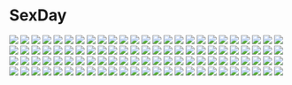# SexDay
![](https://konachan.com/image/a9ac2a888706834e9520772b5ce5b8ac/Konachan.com%20-%2034155%20kitsu_chiri%20sayonara_zetsubou_sensei.jpg)
![](https://konachan.com/jpeg/323083e5c9c9c6c5ff21d0078e88582c/Konachan.com%20-%20294037%20aliasing%20black_hair%20group%20hat%20japanese_clothes%20long_hair%20munakata_%28hisahige%29%20original%20short_hair%20white.jpg)
![](https://konachan.com/jpeg/ee9f9a78fdc73c13117c17e2b4560619/Konachan.com%20-%20220678%20akai_shuuichi%20black%20cigarette%20detective_conan%20dressing%20gray%20green_eyes%20hat%20mashima_shima%20navel%20nipples%20short_hair%20smoking%20third-party_edit.jpg)
![](https://konachan.com/image/7b901e69cc1f42660c81a1d9663b42aa/Konachan.com%20-%2032769%20aquaplus%20komaki_manaka%20kusakabe_yuki%20leaf%20sasamori_karin%20scan%20to_heart%20to_heart_2%20to_heart_2_another_days%20tonami_yuma.jpg)
![](https://konachan.com/jpeg/96acef3c294ac7190740c6bf5a58dcb3/Konachan.com%20-%20159077%20aqua_eyes%20blonde_hair%20himizuki_kazusa%20kousaka_kirino%20navel%20nopan%20open_shirt%20ore_no_imouto_ga_konna_ni_kawaii_wake_ga_nai%20pussy%20uncensored.jpg)
![](https://konachan.com/image/245515418a18b23a245553a7aea11fd9/Konachan.com%20-%2062570%20brown_hair%20headphones%20orange%20orange_eyes%20sakine_meiko%20short_hair%20skirt%20vocaloid.jpg)
![](https://konachan.com/jpeg/0ef4dad3a64487908344e1536e96d705/Konachan.com%20-%20169786%202-g%20blue_eyes%20bra%20breasts%20cropped%20ibuki_ren%20nipples%20open_shirt%20pink_hair%20shirt%20softhouse-seal%20softhouse-seal_grandee%20underwear.jpg)
![](https://konachan.com/jpeg/0ebf215b8e3d31e3d0d76b6b3d4237aa/Konachan.com%20-%20290637%20anthropomorphism%20azur_lane%20blush%20breasts%20brown_eyes%20close%20dress%20drink%20fang%20gloves%20gray_hair%20kekemotsu%20pantyhose%20see_through%20short_hair%20waifu2x%20wink.jpg)
![](https://konachan.com/image/a123a18f5bff77907d1cee54f2708192/Konachan.com%20-%20204653%20aircraft%20aoki_%28miharuu%29%20gloves%20industrial%20jpeg_artifacts%20male%20original%20ponytail%20short_hair%20shorts%20wristwear.jpg)
![](https://konachan.com/jpeg/18220d51c2d38048cc07e33f6f60ec1e/Konachan.com%20-%20182532%20bow%20game_cg%20gray_hair%20headband%20long_hair%20navel_honeybell%20panties%20purple_eyes%20school_uniform%20shiina_tyris_eluard%20tanihara_natsuki%20thighhighs%20underwear.jpg)
![](https://konachan.com/image/3f46d3ec3ea3968ace997493461664f7/Konachan.com%20-%2014526%20akamaru%20dizzy%20guilty_gear%20suzuneko.jpg)
![](https://konachan.com/image/eada723b121c8e5beb4ebf8b9d008213/Konachan.com%20-%20147262%20bow_%28weapon%29%20dress%20flowers%20jpeg_artifacts%20kaname_madoka%20kouzuki_hajime%20mahou_shoujo_madoka_magica%20pink_hair%20red_eyes%20weapon.jpg)
![](https://konachan.com/jpeg/e8903ccd2e19e0d59f7f4eb958588299/Konachan.com%20-%20242589%20hatsune_miku%20kaku-san-sei_million_arthur%20saya_%28mychristian2%29%20vocaloid.jpg)
![](https://konachan.com/image/113740cddee050f92b0495112df7c6da/Konachan.com%20-%2063311%20all_male%20boots%20ciel_phantomhive%20flowers%20kuroshitsuji%20male%20rose%20skirt%20sword%20weapon.jpg)
![](https://konachan.com/image/6987eba3a8474ce5541a6bdc3ee962ee/Konachan.com%20-%20124430%20bed%20breasts%20censored%20cum%20d_chara_mail%20dmm%20long_hair%20nipples%20pussy%20school_uniform%20thighhighs.jpg)
![](https://konachan.com/image/0a206ff5af535d416991fab81f73c949/Konachan.com%20-%20184616%20clouds%20mks%20original%20scenic%20silhouette%20sky.jpg)
![](https://konachan.com/image/e442332b6c1dcdfaac3904ed07d06019/Konachan.com%20-%20263728%20aliasing%20blush%20breasts%20cleavage%20elbow_gloves%20feathers%20gloves%20horns%20kanzaki_kureha%20long_hair%20original%20pointed_ears%20purple_eyes%20purple_hair%20thighhighs.jpg)
![](https://konachan.com/image/d8d0bd7f1c70d7f73c0a4fc622db8b19/Konachan.com%20-%2036158%20loveless.jpg)
![](https://konachan.com/jpeg/3e1c706f20d4bafb8a0516ad27cc621f/Konachan.com%20-%20243477%20annin_doufu%20bow%20brown_hair%20couch%20dress%20feathers%20flowers%20gloves%20green_eyes%20idolmaster%20idolmaster_cinderella_girls%20long_hair%20ribbons%20shibuya_rin.jpg)
![](https://konachan.com/jpeg/599652261e9bc63e2886eabf7664614c/Konachan.com%20-%2092861%20blue_eyes%20breasts%20cleavage%20game_cg%20kunihiro_hinata%20muririn%20noble_works%20pink_hair%20twintails%20yuzusoft.jpg)
![](https://konachan.com/image/168ff6b110f1a638ec2077a9176d5dce/Konachan.com%20-%20276036%20cape%20christmas%20hat%20komeiji_koishi%20pupil_g%20realistic%20santa_hat%20touhou%20white_hair%20witch_hat%20yellow_eyes.jpg)
![](https://konachan.com/image/68f36eb21d79650ec4a8ef0e80bbc166/Konachan.com%20-%20263476%202girls%20breasts%20crossover%20dark_skin%20fang%20long_hair%20pack_er_5%20ponytail%20purple_hair%20pussy%20red_hair%20spread_legs%20tail%20uncensored%20yellow_eyes%20yuri.jpg)
![](https://konachan.com/jpeg/f64f68adad7edf17c27ab179630758d3/Konachan.com%20-%2050837%20green_eyes%20green_hair%20higurashi_no_naku_koro_ni%20sonozaki_shion%20vector.jpg)
![](https://konachan.com/jpeg/245075f174a1162a0b5ea3e73ed4f3f4/Konachan.com%20-%20281401%202girls%20ass%20bath%20bathtub%20breasts%20brown_hair%20game_cg%20long_hair%20miyamato_yayoi%20mutyakai%20nipples%20nude%20purple_eyes%20purple_software%20realive%20short_hair%20water.jpg)
![](https://konachan.com/image/181687db16fe3a3d0986f5b230da9135/Konachan.com%20-%20113404%20anthropomorphism%20tagme.jpg)
![](https://konachan.com/jpeg/e349651db4443c9c3d5e377fc9156e6c/Konachan.com%20-%20238593%20aqua_eyes%20aqua_hair%20black%20hatsune_miku%20headphones%20long_hair%20skirt%20sugi_214%20thighhighs%20twintails%20vocaloid.jpg)
![](https://konachan.com/image/9ae4d3246b99ac032deafbbecc1376e4/Konachan.com%20-%2067149%20hatsune_miku%20twintails%20vocaloid%20white.jpg)
![](https://konachan.com/image/f048657bcf822c65fcefa2fd1ef7ec33/Konachan.com%20-%2013178%20blonde_hair%20tagme.jpg)
![](https://konachan.com/image/774ebcefc932f891a55fa3585576eccb/Konachan.com%20-%20261553%20animal%20bikini%20blonde_hair%20breasts%20cleavage%20clouds%20flowers%20hiroki_ree%20kunikida_hanamaru%20long_hair%20navel%20signed%20sky%20swimsuit%20water%20yellow_eyes.jpg)
![](https://konachan.com/image/929453806b88f6ae6cd76967160559c4/Konachan.com%20-%20104816%20akiyama_mio%20hirasawa_yui%20k-on%21.jpg)
![](https://konachan.com/image/294dc59518cc81d532022392bf4d4c8e/Konachan.com%20-%20121061%20blazblue%20blonde_hair%20building%20garter_belt%20open_shirt%20panties%20rachel_alucard%20red_eyes%20thighhighs%20torn_clothes%20twintails%20underwear.jpg)
![](https://konachan.com/image/6406003e0daf63f501ebdff32bcf3de5/Konachan.com%20-%2082522%20blush%20bow%20brown_hair%20caidychen%20drink%20food%20hakurei_reimu%20japanese_clothes%20miko%20purple_eyes%20sake%20touhou%20water.jpg)
![](https://konachan.com/jpeg/3e64278b122d0ff466ed0488832d27bd/Konachan.com%20-%20117155%20blonde_hair%20blush%20breast_hold%20breasts%20close%20ermalit_de_blanchefort%20game_cg%20green_eyes%20long_hair%20love_2_quad%20marmalade%20naruse_hirofumi%20nipples%20wet.jpg)
![](https://konachan.com/jpeg/a18c2eae6b22babe494f78c0966d3e43/Konachan.com%20-%20161802%20beniyosweet009%20bicolored_eyes%20black_hair%20blush%20date_a_live%20pantyhose%20skull%20tokisaki_kurumi%20twintails.jpg)
![](https://konachan.com/image/dd405fa83d598bbdbe2a89490ac88d53/Konachan.com%20-%20119414%20chibi%20fyu-neru%20guilty_crown%20male%20ouma_shu%20robot%20rokunasi_hitonasi%20yuzuriha_inori.jpg)
![](https://konachan.com/image/13c99ccccb3a6757afc838c07f0d7a3c/Konachan.com%20-%20278377%20bodysuit%20green_eyes%20green_hair%20kiiro_kimi%20long_hair%20pneuma_%28xenoblade%29%20ponytail%20xenoblade.jpg)
![](https://konachan.com/jpeg/d04d0a3cb4801c3dd8cae0fb6ce94b6b/Konachan.com%20-%20184404%20blonde_hair%20blue_eyes%20breast_grab%20breasts%20censored%20game_cg%20long_hair%20navel%20nipples%20open_shirt%20school_uniform%20sex%20syangrila%20tie%20tomose_shunsaku.jpg)
![](https://konachan.com/image/8153c8387be0c955d2361ff17cabbb7d/Konachan.com%20-%2021499%20jpeg_artifacts%20remilia_scarlet%20touhou%20vampire.jpg)
![](https://konachan.com/image/05ba1fb654ebcb7c1c41046d28d630dc/Konachan.com%20-%2043475%20crueltear%20trigger_heart_exelica.jpg)
![](https://konachan.com/jpeg/eb8d4454af3de69725c2b6307cb9a130/Konachan.com%20-%20212640%20anus%20ass%20ass_grab%20black_hair%20hyouka%20kneehighs%20panties%20panty_pull%20purple_eyes%20pussy%20pussy_juice%20skirt%20spread_pussy%20uncensored%20underwear%20white.jpg)
![](https://konachan.com/image/e6248b5a19fc164a5b1f8fc933126996/Konachan.com%20-%2049964%20kagamine_len%20kagamine_rin%20male%20vocaloid.jpg)
![](https://konachan.com/image/e0ea51aa449c6015a22dfeafc6c13358/Konachan.com%20-%20134487%20aqua_eyes%20aqua_hair%20breasts%20hatsune_miku%20long_hair%20nipples%20nude%20pussy%20saiste%20tears%20twintails%20uncensored%20vocaloid.jpg)
![](https://konachan.com/image/79536c9d82fe251e5c79fc957d00c735/Konachan.com%20-%20166588%20aliasing%20animal%20black_hair%20bow%20camera%20cat%20flat_chest%20flowers%20hat%20long_hair%20motorcycle%20original%20p0ckylo%20pink_eyes%20rose%20shorts%20teddy_bear%20thighhighs.jpg)
![](https://konachan.com/jpeg/ca2b50acaad7ae500b9c72beeb08e722/Konachan.com%20-%20226702%202girls%20aqua_eyes%20ass%20barefoot%20bikini%20blush%20breasts%20brown_hair%20cleavage%20gray_hair%20hug%20long_hair%20navel%20original%20red_eyes%20short_hair%20swimsuit%20white.jpg)
![](https://konachan.com/image/f1a84225f2ec83d89ffa92dba63c18fd/Konachan.com%20-%20196307%20bed%20japanese_clothes%20long_hair%20no_bra%20nopan%20original%20voice_lover%20yanagihara_mitsuki.jpg)
![](https://konachan.com/jpeg/027484f428913692a866c5c320895e51/Konachan.com%20-%20242015%20bikini_top%20blonde_hair%20breasts%20fate_grand_order%20fate_%28series%29%20green_eyes%20mordred%20pekeyara%20red%20short_hair%20sword%20weapon.jpg)
![](https://konachan.com/image/4f39689bed4bf03bc723202dc52a2e90/Konachan.com%20-%2031428%20censored%20cum%20favorite%20game_cg%20happy_margaret%21%20kokonoka%20penis.jpg)
![](https://konachan.com/image/b4af0183b1f124c97768b759d72ae654/Konachan.com%20-%2059579%20aliasing%20kagamine_len%20kagamine_rin%20male%20ryou_%28fallxalice%29%20vocaloid.jpg)
![](https://konachan.com/jpeg/95d9c43327e6a3d7ad19f0583c60aa35/Konachan.com%20-%20109985%20blue_eyes%20blue_hair%20brown_hair%20clouds%20kaito%20long_hair%20male%20meiko%20nanora%20ponytail%20popsicle%20purple_hair%20scenic%20short_hair%20sky%20twintails%20vocaloid.jpg)
![](https://konachan.com/image/9e25034aca903f25c11e887089f6f514/Konachan.com%20-%20303967%20azur_lane%20bikini%20blush%20breasts%20erect_nipples%20garter%20long_hair%20pink_eyes%20pink_hair%20shirt_lift%20shorts%20signed%20swimsuit%20twintails%20wristwear.jpg)
![](https://konachan.com/image/cec1e6f3b69c91b67a6b7bfa84ef57c7/Konachan.com%20-%20285557%20animal_ears%20anthropomorphism%20atago_%28azur_lane%29%20azur_lane%20black_hair%20blush%20bra%20breasts%20brown_eyes%20kobapyon%20long_hair%20nipples%20nude%20ribbons%20underwear.jpg)
![](https://konachan.com/image/32bea9be5fcc9d45b69279f01afe6d6a/Konachan.com%20-%20257514%202girls%20animal%20aqua_eyes%20ass%20bear%20crossover%20dog%20edogawakid%20kneehighs%20long_hair%20no_bra%20panda%20panties%20panty_pull%20skirt%20thighhighs%20underwear%20undressing.jpg)
![](https://konachan.com/jpeg/d0ec4a969b9dada5fb47986f40496a45/Konachan.com%20-%20212191%20ass%20bondage%20bubbles%20choker%20fal_maro%20kaname_madoka%20kneehighs%20mahou_shoujo_madoka_magica%20pink_hair%20red_eyes%20ribbons%20short_hair%20twintails.jpg)
![](https://konachan.com/image/b838c820e1471b6ef7b5648ff03054c3/Konachan.com%20-%20280915%20bicolored_eyes%20breasts%20condom%20cum%20group%20idolmaster%20japanese_clothes%20kimono%20male%20mifune_miyu%20nipples%20nude%20q_%28ed69%29%20satou_shin%20sex%20socks%20takagaki_kaede.jpg)
![](https://konachan.com/jpeg/b3305c38228be273a45080c3ba8061d5/Konachan.com%20-%20287100%20censored%20clochette%20fingering%20game_cg%20kokorone%3Dpendulum%21%20komachiya_nazuna%20masturbation%20oshiki_hitoshi.jpg)
![](https://konachan.com/jpeg/1337ab89afc4428391524abda2f351e6/Konachan.com%20-%20241746%20annin_doufu%20brown_eyes%20brown_hair%20clouds%20fan%20flowers%20idolmaster%20japanese_clothes%20moon%20night%20petals%20shiomi_shuuko%20short_hair%20sky%20wink.jpg)
![](https://konachan.com/jpeg/0828a1c64bc934f163fbd9af23b234cd/Konachan.com%20-%20287399%20blonde_hair%20brown_eyes%20dress%20gloves%20gradient%20headphones%20shigaraki_%28strobe_blue%29%20short_hair%20staff%20touhou%20toyosatomimi_no_miko%20wristwear.jpg)
![](https://konachan.com/image/648d349ba06c3d16d0a129bcd4a2531f/Konachan.com%20-%2055974%20kantoku%20scan%20school_uniform%20tagme%20tagme_%28character%29.jpg)
![](https://konachan.com/image/0d9f78c2a124e60c21c6d912308f8396/Konachan.com%20-%20165766%20aqua_eyes%20aqua_hair%20barefoot%20hatsune_miku%20miku_append%20modae%20tie%20twintails%20vocaloid.jpg)
![](https://konachan.com/jpeg/05f1ef721bdcc0af12ee34b3aa3d4f9f/Konachan.com%20-%20298989%20barefoot%20bike_shorts%20cameltoe%20cube85%20demon%20drink%20food%20game_console%20horns%20nijisanji%20rindou_mikoto%20shorts.jpg)
![](https://konachan.com/image/965697c4763d5452188bd71616af769f/Konachan.com%20-%2030343%20cisqua%20elemental_gelade%20headband%20kuea%20leotard%20reverie_metherlence%20skintight.jpg)
![](https://konachan.com/image/24d4fc20e39784a5bccedcbdb95dae58/Konachan.com%20-%2018583%20planetarian%20reverie.jpg)
![](https://konachan.com/image/a18f26f9d60670132651a0ef402bb198/Konachan.com%20-%20247927%20anal%20ass%20blazblue%20blonde_hair%20censored%20daiaru%20flat_chest%20long_hair%20nipples%20pussy%20pussy_juice%20rachel_alucard%20red_eyes%20tentacles%20twintails.jpg)
![](https://konachan.com/image/04a5c1d3e3b2303fda40e3b799647a23/Konachan.com%20-%20137122%20bra%20breasts%20cleavage%20dressing%20eiyuu_densetsu%20elie_macdowell%20enami_katsumi%20gray_hair%20long_hair%20tagme%20underwear%20yellow_eyes%20zero_no_kiseki.jpg)
![](https://konachan.com/jpeg/e6d08f42d96418f503d65a431df40168/Konachan.com%20-%2098324%20blood%20blush%20breasts%20censored%20game_cg%20himegami_nanase%20nipples%20penis%20pink_hair%20pussy%20school_uniform%20sex%20soushinjutsu_rei%20thighhighs.jpg)
![](https://konachan.com/jpeg/cebea23b945ceeb9c36771080df0be89/Konachan.com%20-%2035228%20kimura_kaere%20panties%20sayonara_zetsubou_sensei%20underwear.jpg)
![](https://konachan.com/image/cfbd7cff7d85c02f9b6cd225b05ec6fb/Konachan.com%20-%2078595%20katana%20konpaku_youmu%20myon%20panties%20skirt%20skirt_lift%20striped_panties%20sword%20touhou%20underwear%20weapon%20zoom_layer.jpg)
![](https://konachan.com/image/b4565bb421811885517dbc905d6f733a/Konachan.com%20-%2010609%20high_wizard%20ragnarok_online.jpg)
![](https://konachan.com/image/a8975782b658393c732e3071e2f647ba/Konachan.com%20-%2039686%20animal_ears%20catgirl%20chibi%20glasses%20tabgraphics.jpg)
![](https://konachan.com/image/d1b3912561c7f46f89593038110f963a/Konachan.com%20-%20198870%20anus%20ass%20censored%20garter_belt%20green_eyes%20idolmaster%20long_hair%20panties%20panty_pull%20ponytail%20pubic_hair%20stockings%20thighhighs%20topless%20underwear.jpg)
![](https://konachan.com/image/d1a5a5f5c521fb3fbe2b08eef9d473b7/Konachan.com%20-%20131681%20bicolored_eyes%20dress%20green_hair%20mizuki_%28ekakichan%29%20tatara_kogasa%20touhou%20umbrella.jpg)
![](https://konachan.com/jpeg/896323d720c96c4ee323ea69ea60d4a5/Konachan.com%20-%20225854%20ampharos%20aqua_eyes%20audino%20ball%20blissey%20emolga%20empoleon%20golduck%20jolteon%20lucario%20manectric%20minun%20nyasa%20overwatch%20pikachu%20pokemon%20tattoo%20waifu2x.jpg)
![](https://konachan.com/image/68dc89b43b25a4a7c08380f04bd0305b/Konachan.com%20-%20100667%202girls%20bow%20brown_eyes%20brown_hair%20building%20city%20food%20grass%20kneehighs%20long_hair%20nyantype%20pink_eyes%20scan%20scarf%20short_hair%20skirt%20twintails%20windmill.jpg)
![](https://konachan.com/jpeg/fca2736fba834a4321560ab98d9e8552/Konachan.com%20-%2082444%20guitar%20hinata_mutsuki%20instrument%20matsuoka_kanade%20school_uniform%20skyfish%20yotsuiro_passionato%21.jpg)
![](https://konachan.com/image/cc939716771bc50c6375d2cb2ffae1d8/Konachan.com%20-%2019830%20blue_eyes%20blue_hair%20censored%20erect_nipples%20fate_%28series%29%20fate_stay_night%20matou_sakura%20nopan%20pantyhose.jpg)
![](https://konachan.com/jpeg/64141fa6df1ae62b7bde2db8f603bd7b/Konachan.com%20-%20266175%20bed%20bow%20braids%20headphones%20love_live%21_sunshine%21%21%20orange_hair%20paper%20phone%20poligon046%20red_eyes%20school_uniform%20short_hair%20skirt%20takami_chika.jpg)
![](https://konachan.com/image/5d29a9b285eb991e17a47f265e224ed1/Konachan.com%20-%20260709%20kasugano_haruka%20kasugano_sora%20logo%20male%20sphere%20tagme_%28artist%29%20teddy_bear%20train%20yosuga_no_sora.jpg)
![](https://konachan.com/jpeg/cb1695813d92d2451c13b516df170c98/Konachan.com%20-%20155143%20aina_ashwin%20animal%20clochette%20fish%20game_cg%20long_hair%20prism_recollection%20school_uniform%20shintaro%20thighhighs%20water%20white_hair.jpg)
![](https://konachan.com/jpeg/8c8656d417af0e5877c2f0fe537ae0e4/Konachan.com%20-%20125336%20blonde_hair%20blue_eyes%20bow%20chibi%20fang%20green_eyes%20green_hair%20gurageida%20hat%20japanese_clothes%20kochiya_sanae%20miko%20moriya_suwako%20rope%20touhou%20yasaka_kanako.jpg)
![](https://konachan.com/jpeg/f0fe094f1c440c5e464959c3a17dc879/Konachan.com%20-%20257963%20all_male%20animal%20animal_ears%20aqua_eyes%20building%20city%20fish%20hat%20male%20original%20scenic%20short_hair%20tagme_%28artist%29.jpg)
![](https://konachan.com/image/8b8ab23a617fdedd0cc30a8a971aa531/Konachan.com%20-%20177290%20beach%20eeotoko%20school_uniform.jpg)
![](https://konachan.com/image/f4969da09b2b4d3c772427c2ae93ddcf/Konachan.com%20-%2036182%20artoria_pendragon_%28all%29%20fate_%28series%29%20fate_stay_night%20saber.jpg)
![](https://konachan.com/image/a165f344b89b2d9caa422e413b199a93/Konachan.com%20-%2085666%20blonde_hair%20close%20green_eyes%20hoshii_miki%20idolmaster%20solar_kaichuudentou.jpg)
![](https://konachan.com/image/50ad32cf8d0afb098ccce298764058fb/Konachan.com%20-%20151167%20animal%20bird%20blue_eyes%20book%20clouds%20original%20pantyhose%20ribbons%20salt_%28salty%29%20skirt%20sky%20white_hair%20wings.jpg)
![](https://konachan.com/image/8d0205a10a4e10df6e50e87f7911b223/Konachan.com%20-%20101079%20blonde_hair%20cameltoe%20komatsu_eiji%20mechagirl%20original%20school_swimsuit%20swimsuit%20twintails.jpg)
![](https://konachan.com/jpeg/22bc0d6fb3636768e25333cfe1126ebb/Konachan.com%20-%20211215%20ass%20blush%20breasts%20green_hair%20kazami_yuuka%20nipples%20panties%20red_eyes%20rukitsura%20short_hair%20topless%20touhou%20underwear%20wet.jpg)
![](https://konachan.com/image/805d8177b2a9ad26ebbe133dfb8e8f5b/Konachan.com%20-%2058429%20gally%20gunnm%20purple.jpg)
![](https://konachan.com/image/26ed6bef9d1c928d9975c466bfb76851/Konachan.com%20-%20143460%20cropped%20jpeg_artifacts%20kuroya_shinobu.jpg)
![](https://konachan.com/image/4dde35a33017152d6ea0eba06e23b517/Konachan.com%20-%20277032%20bed%20breasts%20cameltoe%20ebi_193%20fang%20gray_hair%20nipples%20no_bra%20orange_eyes%20panties%20shirt_lift%20short_hair%20skirt%20thighhighs%20touhou%20underwear%20wolfgirl.jpg)
![](https://konachan.com/jpeg/f624e63bd5fee3ecc0fa83067e318885/Konachan.com%20-%2078742%20blue_eyes%20bodysuit%20neon_genesis_evangelion%20soryu_asuka_langley%20transparent%20vector.jpg)
![](https://konachan.com/jpeg/4ec6e5cad4591fd2686a0aa5adad611a/Konachan.com%20-%20231963%20aliasing%20anthropomorphism%20blue_eyes%20cait%20cropped%20gray_hair%20kuuki_shoujo%20long_hair%20police%20police_uniform%20stairs%20the_personfication_of_atmosphere.jpg)
![](https://konachan.com/jpeg/8a8f8a3dbd9f7abfe021aafaf4ca2369/Konachan.com%20-%20291222%20ass%20black_hair%20bra%20breasts%20cameltoe%20emily%20game_cg%20kneehighs%20marmalade%20nipples%20omaezaki_yuu%20panties%20red_eyes%20snow%20spread_legs%20tree%20underwear.jpg)
![](https://konachan.com/image/b018e37be4cc78262f69bb0316b140b0/Konachan.com%20-%2030305%20blush%20breasts%20brown_hair%20logo%20long_hair%20nipples%20open_shirt%20panties%20pantyhose%20red_eyes%20underwear.jpg)
![](https://konachan.com/jpeg/bcd14d5009c99e69ee115a9881cec75c/Konachan.com%20-%2060628%20asahina_mikuru%20lolita_fashion%20nagato_yuki%20suzumiya_haruhi%20suzumiya_haruhi_no_yuutsu.jpg)
![](https://konachan.com/jpeg/f239b34c8b3b301d9ef3fb3b3ae46834/Konachan.com%20-%20101190%20flandre_scarlet%20hat%20kazeharu%20red_eyes%20thighhighs%20touhou%20vampire%20wings.jpg)
![](https://konachan.com/image/6843b3fc440e11108121e7d1684d2ebf/Konachan.com%20-%2036802%20asahina_mikuru%20nagato_yuki%20scan%20suzumiya_haruhi%20suzumiya_haruhi_no_yuutsu.jpg)
![](https://konachan.com/image/ff2e4842b71324158dd46c404e6b5a1d/Konachan.com%20-%2021599%20hakurei_reimu%20japanese_clothes%20miko%20touhou.jpg)
![](https://konachan.com/jpeg/17e0750b464100f5ddb2af953143a845/Konachan.com%20-%20228819%202girls%20aki99%20aqua_eyes%20aqua_hair%20blush%20breasts%20fingering%20maid%20nipples%20pussy%20pussy_juice%20short_hair%20thighhighs%20twins%20uncensored%20uniform%20yuri.jpg)
![](https://konachan.com/image/48610a0c18d569e9e84d211e16eeb0c4/Konachan.com%20-%2055934%20aria%20aria_pokoteng%20mizunashi_akari.jpg)
![](https://konachan.com/image/62d25f6749e743a828d77724b23c9da0/Konachan.com%20-%20188916%202girls%20blue_eyes%20breasts%20brown_hair%20dark_skin%20gym_uniform%20headband%20original%20real_xxiii%20short_hair%20tears%20yuri.jpg)
